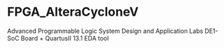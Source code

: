 # FPGA_AlteraCycloneV
Advanced Programmable Logic System Design and Application Labs
DE1-SoC Board + QuartusII 13.1 EDA tool
